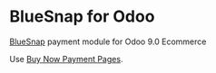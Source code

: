 # BlueSnap for Odoo

[BlueSnap](https://home.bluesnap.com/) payment module for Odoo 9.0 Ecommerce

Use [Buy Now Payment Pages](http://support.bluesnap.com/docs/intro-to-buynow-hosted-payments-page).

